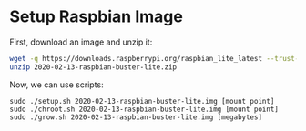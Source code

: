 # Setup Raspbian Image

First, download an image and unzip it: 

```bash
wget -q https://downloads.raspberrypi.org/raspbian_lite_latest --trust-server-names -c
unzip 2020-02-13-raspbian-buster-lite.zip
```

Now, we can use scripts:

```
sudo ./setup.sh 2020-02-13-raspbian-buster-lite.img [mount point]
sudo ./chroot.sh 2020-02-13-raspbian-buster-lite.img [mount point]
sudo ./grow.sh 2020-02-13-raspbian-buster-lite.img [megabytes]
```